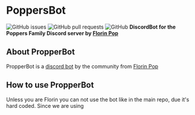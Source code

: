 # PoppersBot
![GitHub issues](https://img.shields.io/github/issues/jodylecompte/PopperBot) ![GitHub pull requests](https://img.shields.io/github/issues-pr/jodylecompte/PopperBot) ![GitHub](https://img.shields.io/github/license/jodylecompte/PopperBot)
<strong>DiscordBot for the Poppers Family Discord server by <a href="https://www.florin-pop.com/">Florin Pop</a></strong>

## About PropperBot
PropperBot is a [discord bot](https://discord.com) by the community from <a href="https://www.florin-pop.com/">Florin Pop</a>

## How to use PropperBot
Unless you are Florin you can not use the bot like in the main repo, due it's hard coded. Since we are using 